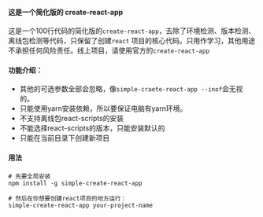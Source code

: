 #### 这是一个简化版的 create-react-app
这是一个100行代码的简化版的` create-react-app `，去除了环境检测、版本检测、离线包检测等代码，只保留了创建` react ` 项目的核心代码。只用作学习，其他用途不承担任何风险责任。线上项目，请使用官方的` create-react-app `

#### 功能介绍：
* 其他的可选参数全部会忽略，像` simple-craete-react-app --inof `会无视的。
* 只能使用yarn安装依赖，所以要保证电脑有yarn环境。
* 不支持离线包react-scripts的安装
* 不能选择react-scripts的版本，只能安装默认的
* 只能在当前目录下创建新项目

#### 用法
```
# 先要全局安装
npm install -g simple-create-react-app

# 然后在你想要创建react项目的地方运行：
simple-create-react-app your-project-name 
```
